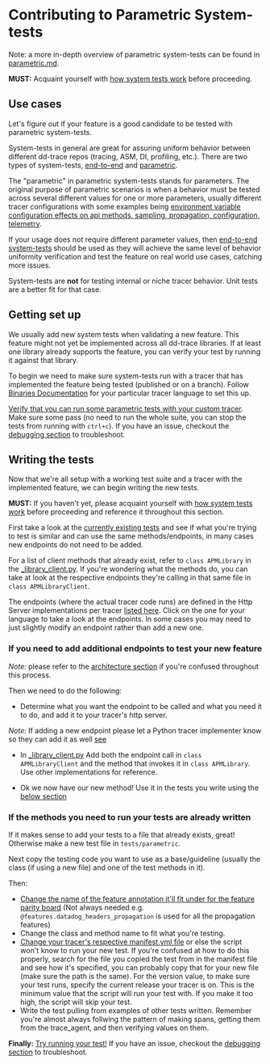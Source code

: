 # Contributing to Parametric System-tests

Note: a more in-depth overview of parametric system-tests can be found in [parametric.md](parametric.md).

**MUST:** Acquaint yourself with [how system tests work](parametric.md#architecture-how-system-tests-work) before proceeding.

## Use cases

Let's figure out if your feature is a good candidate to be tested with parametric system-tests.

System-tests in general are great for assuring uniform behavior between different dd-trace repos (tracing, ASM, DI, profiling, etc.). There are two types of system-tests, [end-to-end](/docs/README.md) and [parametric](/docs/scenarios/parametric.md).

The "parametric" in parametric system-tests stands for parameters. The original purpose of parametric scenarios is when a behavior must be tested across several different values for one or more parameters, usually different tracer configurations with some examples being [environment variable configuration effects on api methods, sampling, propagation, configuration, telemetry](/tests/parametric).

If your usage does not require different parameter values, then [end-to-end system-tests](/docs/README.md) should be used as they will achieve the same level of behavior uniformity verification and test the feature on real world use cases, catching more issues.

System-tests are **not** for testing internal or niche tracer behavior. Unit tests are a better fit for that case.

## Getting set up

We usually add new system tests when validating a new feature. This feature might not yet be implemented across all dd-trace libraries. If at least one library already supports the feature, you can verify your test by running it against that library.

To begin we need to make sure system-tests run with a tracer that has implemented the feature being tested (published or on a branch).
Follow [Binaries Documentation](../execute/binaries.md) for your particular tracer language to set this up.

[Verify that you can run some parametric tests with your custom tracer](parametric.md#running-the-tests). Make sure some pass (no need to run the whole suite, you can stop the tests from running with `ctrl+c`). If you have an issue, checkout the [debugging section](parametric.md#debugging) to troubleshoot.

## Writing the tests

Now that we're all setup with a working test suite and a tracer with the implemented feature, we can begin writing the new tests.

**MUST:** If you haven't yet, please acquaint yourself with [how system tests work](parametric.md#architecture-how-system-tests-work) before proceeding and reference it throughout this section.

First take a look at the [currently existing tests](/tests/parametric) and see if what you're trying to test is similar and can use the same methods/endpoints, in many cases new endpoints do not need to be added.

For a list of client methods that already exist, refer to `class APMLibrary` in the [_library_client.py](/utils/parametric/_library_client.py). If you're wondering what the methods do, you can take at look at the respective endpoints they're calling in that same file in `class APMLibraryClient`.

The endpoints (where the actual tracer code runs) are defined in the Http Server implementations per tracer [listed here](parametric.md#http-server-implementations). Click on the one for your language to take a look at the endpoints. In some cases you may need to just slightly modify an endpoint rather than add a new one.

### If you need to add additional endpoints to test your new feature

*Note:* please refer to the [architecture section](parametric.md#architecture-how-system-tests-work) if you're confused throughout this process.

Then we need to do the following:

* Determine what you want the endpoint to be called and what you need it to do, and add it to your tracer's http server.

*Note:* If adding a new endpoint please let a Python tracer implementer know so they can add it as well [see](parametric.md#shared-interface)

* In [_library_client.py](/utils/parametric/_library_client.py) Add both the endpoint call in `class APMLibraryClient` and the method that invokes it in `class APMLibrary`. Use other implementations for reference.

* Ok we now have our new method! Use it in the tests you write using the [below section](#if-the-methods-you-need-to-run-your-tests-are-already-written)

### If the methods you need to run your tests are already written

If it makes sense to add your tests to a file that already exists, great! Otherwise make a new test file in `tests/parametric`.

Next copy the testing code you want to use as a base/guideline (usually the class (if using a new file) and one of the test methods in it).

Then:

* [Change the name of the feature annotation it'll fit under for the feature parity board](/docs/edit/features.md) (Not always needed e.g. `@features.datadog_headers_propagation` is used for all the propagation features)
* Change the class and method name to fit what you're testing.
* [Change your tracer's respective manifest.yml file](/docs/edit/manifest.md) or else the script won't know to run your new test. If you're confused at how to do this properly, search for the file you copied the test from in the manifest file and see how it's specified, you can probably copy that for your new file (make sure the path is the same).
For the version value, to make sure your test runs, specify the current release your tracer is on. This is the minimum value that the script will run your test with. If you make it too high, the script will skip your test.
* Write the test pulling from examples of other tests written. Remember you're almost always follwing the pattern of making spans, getting them from the trace_agent, and then verifying values on them.

**Finally:**
[Try running your test!](parametric.md#running-the-tests)
If you have an issue, checkout the [debugging section](parametric.md#debugging) to troubleshoot.
